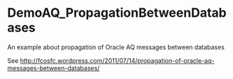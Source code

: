DemoAQ_PropagationBetweenDatabases
==================================

An example about propagation of Oracle AQ messages between databases

See http://fcosfc.wordpress.com/2011/07/14/propagation-of-oracle-aq-messages-between-databases/
